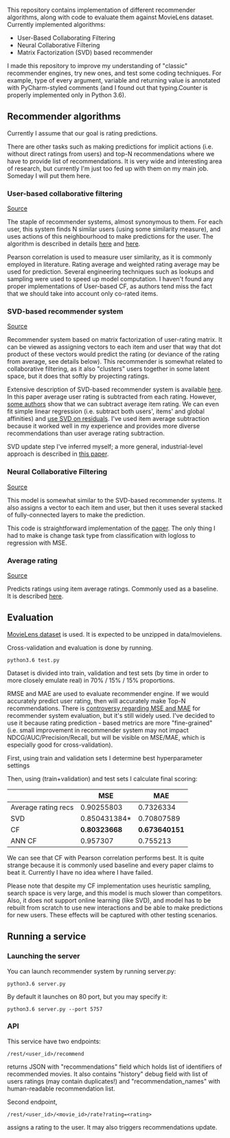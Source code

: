This repository contains implementation of different recommender algorithms, along with code to evaluate them against
MovieLens dataset. Currently implemented algorithms:

- User-Based Collaborating Filtering
- Neural Collaborative Filtering
- Matrix Factorization (SVD) based recommender

I made this repository to improve my understanding of "classic" recommender engines, try new ones, and test some coding techniques.
For example, type of every argument, variable and returning value is annotated with PyCharm-styled comments
(and I found out that typing.Counter is properly implemented only in Python 3.6).

## Recommender algorithms

Currently I assume that our goal is rating predictions.

There are other tasks such as making predictions for implicit actions (i.e. without direct ratings from users) and
top-N recommendations where we have to provide list of recommendations. It is very wide and interesting area of research,
but currently I'm just too fed up with them on my main job. Someday I will put them here.

### User-based collaborative filtering

[Source](recs/user_cf.py)

The staple of recommender systems, almost synonymous to them. For each user, this system finds N similar users
(using some similarity measure), and uses actions of this neighbourhood to make predictions for the user.
The algorithm is described in details [here](https://doi.org/10.1145/192844.192905) and
[here](https://doi.org/10.1145/371920.372071).

Pearson correlation is used to measure user similarity, as it is commonly employed in literature.
Rating average and weighted rating average may be used for prediction.
Several engineering techniques such as lookups and sampling were used to speed up model computation.
I haven't found any proper implementations of User-based CF, as authors tend miss the fact that we
should take into account only co-rated items.

### SVD-based recommender system

[Source](recs/svd_based_recs.py)

Recommender system based on matrix factorization of user-rating matrix. It can be viewed as assigning vectors to each
item and user that way that dot product of these vectors would predict the rating (or deviance of the rating from
average, see details below). This recommender is somewhat related to collaborative filtering, as it also
"clusters" users together in some latent space, but it does that softly by projecting ratings.

Extensive description of SVD-based recommender system is available [here](http://www.dtic.mil/get-tr-doc/pdf?AD=ADA439541).
In this paper average user rating is subtracted from each rating. However,
[some authors](https://dl.acm.org/citation.cfm?id=1010618) show
that we can subtract average item rating. We can even fit simple linear regression (i.e. subtract both users', items'
and global affinities) and [use SVD on residuals](https://www.mimuw.edu.pl/~paterek/ap_kdd.pdf).
I've used item average subtraction because it worked well in my experience and provides more diverse recommendations than
user average rating subtraction.

SVD update step I've inferred myself; a more general, industrial-level approach is described in
[this paper](https://pdfs.semanticscholar.org/02ff/37cd0059cf1af1ecfa62c32304c05ab3bf96.pdf).

### Neural Collaborative Filtering

[Source](recs/ann_recs.py)

This model is somewhat similar to the SVD-based recommender systems. It also assigns a vector to each item and user, but
then it uses several stacked of fully-connected layers to make the prediction.

This code is straightforward implementation of the [paper](https://doi.org/10.1145/3038912.3052569). The only thing
I had to make is change task type from classification with logloss to regression with MSE.

### Average rating

[Source](recs/average_rating_recs.py)

Predicts ratings using item average ratings. Commonly used as a baseline. It is described
[here](http://ieeexplore.ieee.org/document/5680904).

## Evaluation

[MovieLens dataset](http://files.grouplens.org/datasets/movielens/ml-latest.zip) is used. It is expected to be unzipped in data/movielens.

Cross-validation and evaluation is done by running.

```
python3.6 test.py
```

Dataset is divided into train, validation and test sets (by time in order to more closely emulate real) in 70% / 15% / 15% proportions.

RMSE and MAE are used to evaluate recommender engine. If we would accurately predict user rating, then will accurately make Top-N recommendations. There is [controversy regarding MSE and MAE](https://medium.com/netflix-techblog/netflix-recommendations-beyond-the-5-stars-part-1-55838468f429) for recommender system evaluation, but it's still widely used. I've decided to use it because rating prediction - based metrics are more "fine-grained" (i.e. small improvement in recommender system may not impact NDCG/AUC/Precision/Recall, but will be visible on MSE/MAE, which is especially good for cross-validation).

First, using train and validation sets I determine best hyperparameter settings

Then, using (train+validation) and test sets I calculate final scoring:

|                     | MSE       | MAE        |
|---------------------|------------|------------|
| Average rating recs | 0.90255803 | 0.7326334 |
| SVD                 | 0.850431384* | 0.70807589 |
| CF                 | **0.80323668** | **0.673640151** |
| ANN CF                 | 0.957307 | 0.755213 |

We can see that CF with Pearson correlation performs best. It is quite strange because it is commonly used baseline and
every paper claims to beat it. Currently I have no idea where I have failed.

Please note that despite my CF implementation uses heuristic sampling, search space is very large, and this model is
much slower than competitors. Also, it does not support online learning (like SVD), and model has to be rebuilt from
scratch to use new interactions and be able to make predictions for new users. These effects will be captured with
other testing scenarios.

## Running a service

### Launching the server

You can launch recommender system by running server.py:

```
python3.6 server.py
```

By default it launches on 80 port, but you may specify it:

```
python3.6 server.py --port 5757
```

### API

This service have two endpoints:

```
/rest/<user_id>/recommend
```

returns JSON with "recommendations" field which holds list of identifiers of recommended movies. 
It also contains "history" debug field with list of users ratings (may contain duplicates!) and "recommendation_names" with human-readable recommendation list. 

Second endpoint,

```
/rest/<user_id>/<movie_id>/rate?rating=<rating>
```

assigns a rating to the user. It may also triggers recommendations update.
